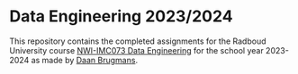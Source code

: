 # Data Engineering 2023/2024

This repository contains the completed assignments for the Radboud University course [NWI-IMC073 Data Engineering](https://www.ru.nl/courseguides/science/vm/osirislinks/imc/nwi-imc073/) for the school year 2023-2024 as made by [Daan Brugmans](https://github.com/daanbrugmans).